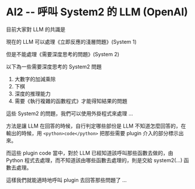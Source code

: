 # AI2 -- 呼叫 System2 的 LLM (OpenAI)

目前大家對 LLM 的共識是

現在的 LLM 可以處理《立即反應的淺層問題》(System 1)

但是不能處理《需要深度思考的問題》(System 2)

以下為一些需要深度思考的 System2 問題

1. 大數字的加減乘除
2. 下棋
3. 深度的推理能力
4. 需要《執行複雜的函數程式》才能得知結果的問題

這些 System2 的問題，我們可以使用外掛程式來處理 ...

方法是讓 LLM 在回答的時候，自行判定哪些部份是 LLM 不知道怎麼回答的，在輸出的時候，用 `<python>code</python>` 把那些需要 plugin 介入的部分標示出來。

而這些 plugin code 當中，對於 LLM 已經知道該呼叫那些函數去做的，由 Python 程式去處理，而不知道該由哪些函數去處理的，則是交給 system2(...) 函數去處理。

這樣我們就能適時地呼叫 plugin 去回答那些問題了 ...


